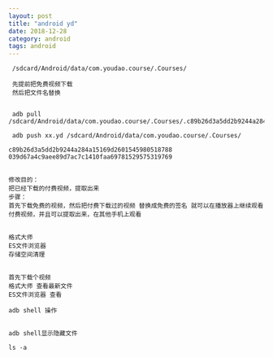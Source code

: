 ```yaml
---
layout: post
title: "android yd"
date: 2018-12-28
category: android
tags: android
---
```

	

	 /sdcard/Android/data/com.youdao.course/.Courses/

	 先提前把免费视频下载 
	 然后把文件名替换


	 adb pull /sdcard/Android/data/com.youdao.course/.Courses/.c89b26d3a5dd2b9244a284a15169d2601545980518788.yd

	 adb push xx.yd /sdcard/Android/data/com.youdao.course/.Courses/

	c89b26d3a5dd2b9244a284a15169d2601545980518788
	039d67a4c9aee89d7ac7c1410faa69781529575319769


	修改目的： 
	把已经下载的付费视频，提取出来
	步骤：
	首先下载免费的视频，然后把付费下载过的视频 替换成免费的签名 就可以在播放器上继续观看付费视频，并且可以提取出来，在其他手机上观看


	格式大师
	ES文件浏览器
	存储空间清理


	首先下载个视频
	格式大师 查看最新文件
	ES文件浏览器 查看

	adb shell 操作


	adb shell显示隐藏文件

	ls -a
